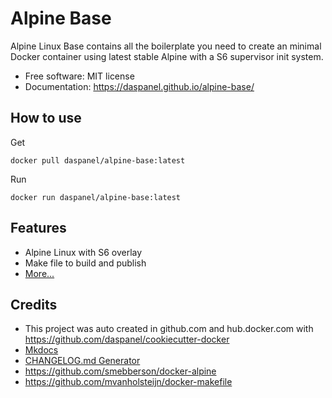# Alpine Base

Alpine Linux Base contains all the boilerplate you need to create an minimal 
Docker container using latest stable Alpine with a S6 supervisor init system.

* Free software: MIT license
* Documentation: <https://daspanel.github.io/alpine-base/>

## How to use
Get
```shell
docker pull daspanel/alpine-base:latest
```

Run
```shell
docker run daspanel/alpine-base:latest
```

## Features

* Alpine Linux with S6 overlay
* Make file to build and publish
* [More...](https://daspanel.github.io/alpine-base/) 

## Credits

* This project was auto created in github.com and hub.docker.com with 
<https://github.com/daspanel/cookiecutter-docker>
* [Mkdocs](http://www.mkdocs.org/)
* [CHANGELOG.md Generator](https://github.com/mh-cbon/changelog)
* <https://github.com/smebberson/docker-alpine>
* <https://github.com/mvanholsteijn/docker-makefile>
